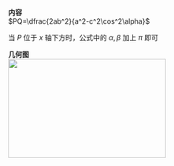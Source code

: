 **内容**  
$PQ=\dfrac{2ab^2}{a^2-c^2\cos^2\alpha}$  
  
当 $P$ 位于 $x$ 轴下方时，公式中的 $\alpha,\beta$ 加上 $\pi$ 即可  
  
**几何图**  
<img src="E:\Math\work_space\math\005-入门课程-解析几何\098 resources\椭圆焦点弦公式.png" width="320px" height="200px" align="left"/>  
